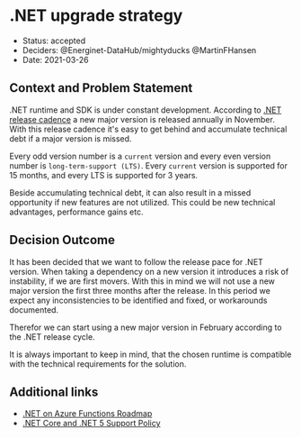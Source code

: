 # .NET upgrade strategy

* Status: accepted
* Deciders: @Energinet-DataHub/mightyducks @MartinFHansen
* Date: 2021-03-26

## Context and Problem Statement

.NET runtime and SDK is under constant development. According to [.NET release cadence](https://dotnet.microsoft.com/platform/support/policy/dotnet-core) a new major version is released annually in November. With this release cadence it's easy to get behind and accumulate technical debt if a major version is missed.

Every odd version number is a `current` version and every even version number is `long-term-support (LTS)`. Every `current` version is supported for 15 months, and every LTS is supported for 3 years.

Beside accumulating technical debt, it can also result in a missed opportunity if new features are not utilized. This could be new technical advantages, performance gains etc.

## Decision Outcome

It has been decided that we want to follow the release pace for .NET version. When taking a dependency on a new version it introduces a risk of instability, if we are first movers. With this in mind we will not use a new major version the first three months after the release. In this period we expect any inconsistencies to be identified and fixed, or workarounds documented.

Therefor we can start using a new major version in February according to the .NET release cycle.

It is always important to keep in mind, that the chosen runtime is compatible with the technical requirements for the solution.

## Additional links

* [.NET on Azure Functions Roadmap](https://techcommunity.microsoft.com/t5/apps-on-azure/net-on-azure-functions-roadmap/ba-p/2197916)
* [.NET Core and .NET 5 Support Policy](https://dotnet.microsoft.com/platform/support/policy/dotnet-core)
